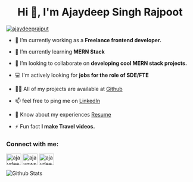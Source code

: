 <h1 align="center">Hi 👋, I'm Ajaydeep Singh Rajpoot</h1>

<!-- [![@ajaydeep123's Holopin board](https://holopin.me/ajaydeep123)](https://holopin.io/@ajaydeep123) -->

<p align="left"> <a href="https://twitter.com/ajaydeeprajput" target="blank"><img src="https://img.shields.io/twitter/follow/ajaydeeprajput?logo=twitter&style=for-the-badge" alt="ajaydeeprajput" /></a> </p>

- 🔭 I’m currently working as a **Freelance frontend developer.**

- 🌱 I’m currently learning **MERN Stack**

- 👯 I’m looking to collaborate on **developing cool MERN stack projects.**

- 💻 I'm actively looking for **jobs for the role of SDE/FTE**

- 👨‍💻 All of my projects are available at [Github](https://github.com/Ajaydeep123)

- 📫 feel free to ping me on [LinkedIn](https://www.linkedin.com/in/ajaynws)

- 📄 Know about my experiences [Resume](https://drive.google.com/file/d/1vv5o0LQskTtIes76rAtk5fINZizPYBQB/view?usp=sharing)

- ⚡ Fun fact **I make Travel videos.**

<h3 align="left">Connect with me:</h3>
<p align="left">
<a href="https://twitter.com/ajaydeeprajput" target="blank"><img align="center" src="https://raw.githubusercontent.com/rahuldkjain/github-profile-readme-generator/master/src/images/icons/Social/twitter.svg" alt="ajaydeeprajput" height="30" width="40" /></a>
<a href="https://linkedin.com/in/ajaynws" target="blank"><img align="center" src="https://raw.githubusercontent.com/rahuldkjain/github-profile-readme-generator/master/src/images/icons/Social/linked-in-alt.svg" alt="ajaynws" height="30" width="40" /></a>
<a href="https://instagram.com/ajaydeep_singh_rajput" target="blank"><img align="center" src="https://raw.githubusercontent.com/rahuldkjain/github-profile-readme-generator/master/src/images/icons/Social/instagram.svg" alt="ajaydeep_singh_rajput" height="30" width="40" /></a>
</p>



<img src="https://raw.githubusercontent.com/bornmay/bornmay/Update/svg/Bottom.svg" alt="Github Stats" style="max-width: 100%;"></a>
